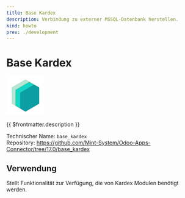 ```yaml
---
title: Base Kardex
description: Verbindung zu externer MSSQL-Datenbank herstellen.
kind: howto
prev: ./development
---
```

# Base Kardex
![](attachments/icons_odoo_mint_system.png)

{{ $frontmatter.description }}

Technischer Name: `base_kardex`\
Repository: <https://github.com/Mint-System/Odoo-Apps-Connector/tree/17.0/base_kardex>

## Verwendung

Stellt Funktionalität zur Verfügung, die von Kardex Modulen benötigt werden.
